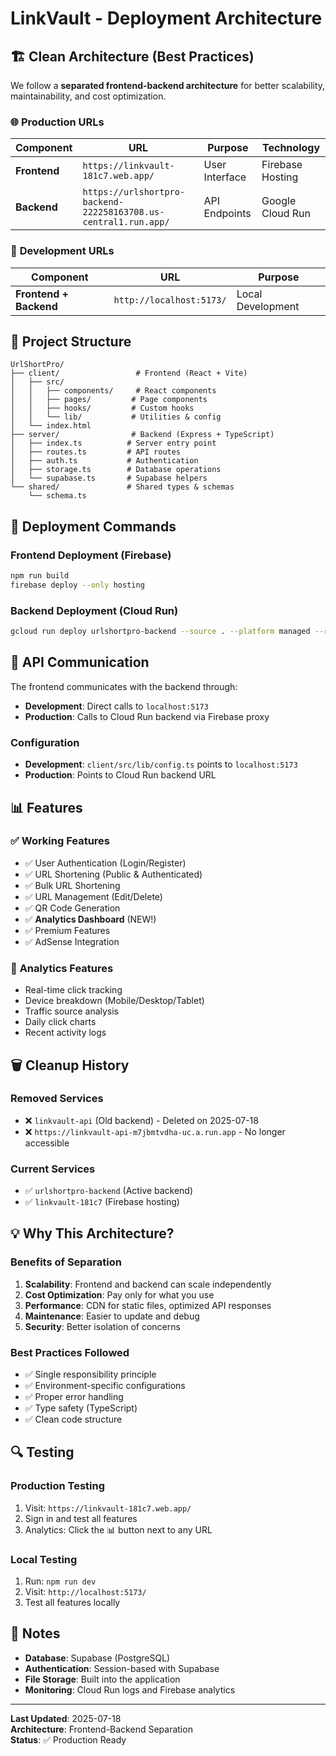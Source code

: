 # LinkVault - Deployment Architecture

## 🏗️ **Clean Architecture (Best Practices)**

We follow a **separated frontend-backend architecture** for better scalability, maintainability, and cost optimization.

### 🌐 **Production URLs**

| Component | URL | Purpose | Technology |
|-----------|-----|---------|------------|
| **Frontend** | `https://linkvault-181c7.web.app/` | User Interface | Firebase Hosting |
| **Backend** | `https://urlshortpro-backend-222258163708.us-central1.run.app/` | API Endpoints | Google Cloud Run |

### 🔧 **Development URLs**

| Component | URL | Purpose |
|-----------|-----|---------|
| **Frontend + Backend** | `http://localhost:5173/` | Local Development |

## 📁 **Project Structure**

```
UrlShortPro/
├── client/                 # Frontend (React + Vite)
│   ├── src/
│   │   ├── components/     # React components
│   │   ├── pages/         # Page components
│   │   ├── hooks/         # Custom hooks
│   │   └── lib/           # Utilities & config
│   └── index.html
├── server/                # Backend (Express + TypeScript)
│   ├── index.ts          # Server entry point
│   ├── routes.ts         # API routes
│   ├── auth.ts           # Authentication
│   ├── storage.ts        # Database operations
│   └── supabase.ts       # Supabase helpers
└── shared/               # Shared types & schemas
    └── schema.ts
```

## 🚀 **Deployment Commands**

### **Frontend Deployment (Firebase)**
```bash
npm run build
firebase deploy --only hosting
```

### **Backend Deployment (Cloud Run)**
```bash
gcloud run deploy urlshortpro-backend --source . --platform managed --region us-central1 --allow-unauthenticated --port 5173 --memory 512Mi --cpu 1 --max-instances 10
```

## 🔄 **API Communication**

The frontend communicates with the backend through:
- **Development**: Direct calls to `localhost:5173`
- **Production**: Calls to Cloud Run backend via Firebase proxy

### **Configuration**
- **Development**: `client/src/lib/config.ts` points to `localhost:5173`
- **Production**: Points to Cloud Run backend URL

## 📊 **Features**

### ✅ **Working Features**
- ✅ User Authentication (Login/Register)
- ✅ URL Shortening (Public & Authenticated)
- ✅ Bulk URL Shortening
- ✅ URL Management (Edit/Delete)
- ✅ QR Code Generation
- ✅ **Analytics Dashboard** (NEW!)
- ✅ Premium Features
- ✅ AdSense Integration

### 🔧 **Analytics Features**
- Real-time click tracking
- Device breakdown (Mobile/Desktop/Tablet)
- Traffic source analysis
- Daily click charts
- Recent activity logs

## 🗑️ **Cleanup History**

### **Removed Services**
- ❌ `linkvault-api` (Old backend) - Deleted on 2025-07-18
- ❌ `https://linkvault-api-m7jbmtvdha-uc.a.run.app` - No longer accessible

### **Current Services**
- ✅ `urlshortpro-backend` (Active backend)
- ✅ `linkvault-181c7` (Firebase hosting)

## 💡 **Why This Architecture?**

### **Benefits of Separation**
1. **Scalability**: Frontend and backend can scale independently
2. **Cost Optimization**: Pay only for what you use
3. **Performance**: CDN for static files, optimized API responses
4. **Maintenance**: Easier to update and debug
5. **Security**: Better isolation of concerns

### **Best Practices Followed**
- ✅ Single responsibility principle
- ✅ Environment-specific configurations
- ✅ Proper error handling
- ✅ Type safety (TypeScript)
- ✅ Clean code structure

## 🔍 **Testing**

### **Production Testing**
1. Visit: `https://linkvault-181c7.web.app/`
2. Sign in and test all features
3. Analytics: Click the 📊 button next to any URL

### **Local Testing**
1. Run: `npm run dev`
2. Visit: `http://localhost:5173/`
3. Test all features locally

## 📝 **Notes**

- **Database**: Supabase (PostgreSQL)
- **Authentication**: Session-based with Supabase
- **File Storage**: Built into the application
- **Monitoring**: Cloud Run logs and Firebase analytics

---

**Last Updated**: 2025-07-18  
**Architecture**: Frontend-Backend Separation  
**Status**: ✅ Production Ready 